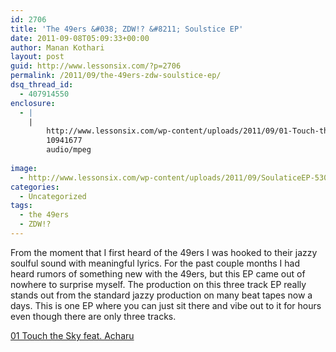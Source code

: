 ```yaml
---
id: 2706
title: 'The 49ers &#038; ZDW!? &#8211; Soulstice EP'
date: 2011-09-08T05:09:33+00:00
author: Manan Kothari
layout: post
guid: http://www.lessonsix.com/?p=2706
permalink: /2011/09/the-49ers-zdw-soulstice-ep/
dsq_thread_id:
  - 407914550
enclosure:
  - |
    |
        http://www.lessonsix.com/wp-content/uploads/2011/09/01-Touch-the-Sky-feat.-Acharu.m4a
        10941677
        audio/mpeg
        
image:
  - http://www.lessonsix.com/wp-content/uploads/2011/09/SoulaticeEP-530.jpg
categories:
  - Uncategorized
tags:
  - the 49ers
  - ZDW!?
---
```

From the moment that I first heard of the 49ers I was hooked to their jazzy soulful sound with meaningful lyrics. For the past couple months I had heard rumors of something new with the 49ers, but this EP came out of nowhere to surprise myself. The production on this three track EP really stands out from the standard jazzy production on many beat tapes now a days. This is one EP where you can just sit there and vibe out to it for hours even though there are only three tracks.

[01 Touch the Sky feat. Acharu](http://www.lessonsix.com/wp-content/uploads/2011/09/01-Touch-the-Sky-feat.-Acharu.m4a)